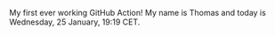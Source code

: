 My first ever working GitHub Action!
My name is Thomas and today is Wednesday, 25 January, 19:19 CET. 

